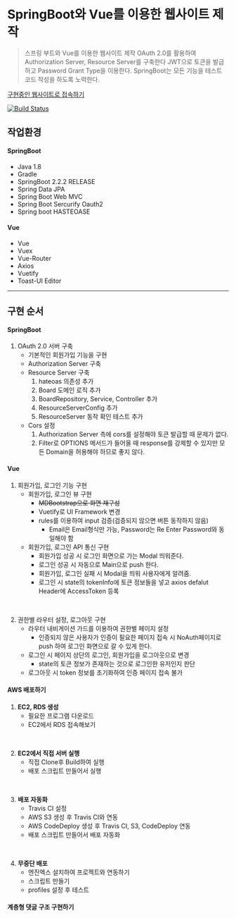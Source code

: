 # SpringBoot와 Vue를 이용한 웹사이트 제작
> 스프링 부트와 Vue를 이용한 웹사이트 제작 OAuth 2.0를 활용하여 Authorization Server, Resource Server를 구축한다
> JWT으로 토큰을 발급하고 Password Grant Type을 이용한다.
> SpringBoot는 모든 기능을 테스트 코드 작성을 하도록 노력한다.

[구현중인 웹사이트로 접속하기](https://naughty-murdock-133815.netlify.com/)

[![Build Status](https://travis-ci.org/DongmyeongLee22/msa-study.svg?branch=master)](https://travis-ci.org/DongmyeongLee22/msa-study)

## 작업환경
#### SpringBoot
 - Java 1.8
 - Gradle
 - SpringBoot 2.2.2 RELEASE  
 - Spring Data JPA
 - Spring Boot Web MVC
 - Spring Boot Sercurify Oauth2
 - Spring boot HASTEOASE


#### Vue
 - Vue
 - Vuex
 - Vue-Router
 - Axios
 - Vuetify
 - Toast-UI Editor

---
## 구현 순서
#### SpringBoot
1. OAuth 2.0 서버 구축
    - 기본적인 회원가입 기능을 구현
    - Authorization Server 구축
    - Resource Server 구축
      1. hateoas 의존성 추가
      1. Board 도메인 로직 추가
      1. BoardRepository, Service, Controller 추가
      1. ResourceServerConfig 추가
      1. ResourceServer 동작 확인 테스트 추가
    - Cors 설정
      1. Authorization Server 측에 cors를 설정해야 토큰 발급할 때 문제가 없다.
      2. Filter로 OPTIONS 메서드가 들어올 때 response를 강제할 수 있지만 모든 Domain을 허용해야 하므로 좋지 않다.


#### Vue
1. 회원가입, 로그인 기능 구현
    - 회원가입, 로그인 뷰 구현
      - ~~MDBootstrap으로 화면 재구성~~
      - Vuetify로 UI Framework 변경
      - rules를 이용하여 input 검증(검증되지 않으면 버튼 동작하지 않음)
        - Email은 Email형식만 가능, Password는 Re Enter Password와 동일해야 함
    - 회원가입, 로그인 API 통신 구현
      - 회원가입 성공 시 로그인 화면으로 가는 Modal 띄워준다.
      - 로그인 성공 시 자동으로 Main으로 push 한다.
      - 회원가입, 로그인 실패 시 Modal을 띄워 사용자에게 알려줌.
      - 로그인 시 state의 tokenInfo에 토큰 정보들을 넣고 axios defalut Header에 AccessToken 등록
<br>

2. 권한별 라우터 설정, 로그아웃 구현
    - 라우터 내비게이션 가드를 이용하여 권한별 페이지 설정
      - 인증되지 않은 사용자가 인증이 필요한 페이지 접속 시 NoAuth페이지로 push 하여 로그인 화면으로 갈 수 있게 한다.
    - 로그인 시 페이지 상단의 로그인, 회원가입을 로그아웃으로 변경
      - state의 토큰 정보가 존재하는 것으로 로그인한 유저인지 판단
    - 로그아웃 시 token 정보를 초기화하여 인증 페이지 접속 불가


#### AWS 배포하기
1. **EC2, RDS 생성**
    - 필요한 프로그램 다운로드
    - EC2에서 RDS 접속해보기
<br>

2. **EC2에서 직접 서버 실행**
    - 직접 Clone후 Build하여 실행
    - 배포 스크립트 만들어서 실행
<br>

3. **배포 자동화**
    - Travis CI 설정
    - AWS S3 생성 후 Travis CI와 연동
    - AWS CodeDeploy 생성 후 Travis CI, S3, CodeDeploy 연동
    - 배포 스크립트 만들어서 배포 자동화
<br>

4. **무중단 배포**
    - 엔진엑스 설치하여 프로젝트와 연동하기
    - 스크립트 만들기
    - profiles 설정 후 테스트


#### 계층형 댓글 구조 구현하기
